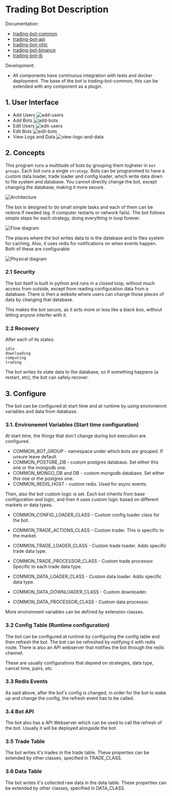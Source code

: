 # Trading Bot Description

Documentation:

- [trading-bot-common](https://trading-bot-software.github.io/trading-bot-common-docs/)
- [trading-bot-api](https://trading-bot-software.github.io/trading-bot-api-docs/)
- [trading-bot-ohlc](https://trading-bot-software.github.io/trading-bot-ohlc-docs/)
- [trading-bot-binance](https://trading-bot-software.github.io/trading-bot-binance-docs/)
- [trading-bot-ib](https://trading-bot-software.github.io/trading-bot-ib-docs/)

Development:

- All components have continuous integration with tests and docker deployment. The base of the bot is trading-bot-common, this can be extended with any component as a plugin.

## 1. User Interface

- Add Users
![add-users](ui/add-users.png)
- Add Bots
![add-bots](ui/add-bots.png)
- Edit Users
![edit-users](ui/edit-users.png)
- Edit Bots
![edit-bots](ui/edit-bots.png)
- View Logs and Data
![view-logs-and-data](ui/view-logs-and-data.png)

## 2. Concepts

This program runs a multitude of bots by grouping them togheter in `bot groups`. Each bot runs a single `strategy`.
Bots can be programmed to have a custom data loader, trade loader and config loader, which write data down to file system and database. You cannot directly change the bot, except changing the database, making it more secure.

![Architecture](diagrams/architecture_diagram.png)

The bot is designed to do small simple tasks and each of them can be redone if needed (eg. if computer restarts or network fails). The bot follows simple steps for each strategy, doing everything in loop forever.

![Flow diagram](diagrams/flow_diagram.png)

The places where the bot writes data to is the database and to files system for caching. Also, it uses redis for notifications on when events happen. Both of these are configurable

![Physical diagram](diagrams/physical_diagrams.png)

### 2.1 Security

The bot itself is built in python and runs in a closed loop, without much access from outside, except from reading configuration data from a database. There is then a website where users can change those pieces of data by changing that database.

This makes the bot secure, as it acts more or less like a black box, without letting anyone interfer with it.

### 2.2 Recovery

After each of its states:
```
idle
downloading
computing
trading
```

The bot writes its state data to the database, so if something happens (a restart, etc), the bot can safely recover.

## 3. Configure

The bot can be configured at start time and at runtime by using environemnt variables and data from database.

### 3.1. Environemnt Variables (Start time configuration)

At start time, the things that don't change during bot execution are configured.

- COMMON_BOT_GROUP - namespace under which bots are grouped. If unsure leave default.
- COMMON_POSTGRE_DB - custom postgres database. Set either this one or the mongodb one.
- COMMON_MONGO_DB and DB - custom mongodb database. Set either this one or the postgres one.
- COMMON_REDIS_HOST - custom redis. Used for async events.

Then, also the bot custom logic is set. Each bot inherits from base configuration and logic, and then it uses custom logic based on different markets or data types.

- COMMON_CONFIG_LOADER_CLASS - Custom config loader class for the bot.

- COMMON_TRADE_ACTIONS_CLASS - Custom trader. This is specific to the market.
- COMMON_TRADE_LOADER_CLASS - Custom trade loader. Adds specific trade data type.
- COMMON_TRADE_PROCESSOR_CLASS - Custom trade processor. Specific to each trade data type.
- COMMON_DATA_LOADER_CLASS - Custom data loader. Adds specific data type.
- COMMON_DATA_DOWNLOADER_CLASS - Custom downloader.
- COMMON_DATA_PROCESSOR_CLASS - Custom data processor.

More environment variables can be defined by extension classes.

### 3.2 Config Table (Runtime configuration)

The bot can be configured at runtime by configuring the config table and then refresh the bot. The bot can be refreshed by notifying it with redis route.
There is also an API webserver that notifies the bot through the redis channel.

These are usually configurations that depend on strategies, data type, cancel time, pairs, etc.

### 3.3 Redis Events

As said above, after the bot's config is changed, in order for the bot to wake up and change the config, the refresh event has to be called.

### 3.4 Bot API

The bot also has a API Webserver which can be used to call the refresh of the bot. Usually it will be deployed alongside the bot.

### 3.5 Trade Table

The bot writes it's trades in the trade table. These properties can be extended by other classes, specified in TRADE_CLASS.


### 3.6 Data Table

The bot writes it's collected raw data in the data table. These properties can be extended by other classes, specified in DATA_CLASS.
